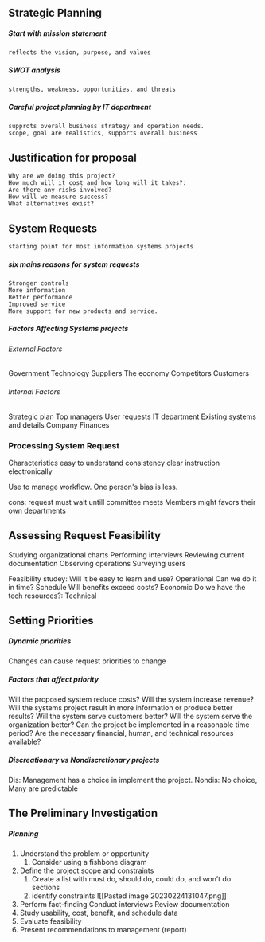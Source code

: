 ## Strategic Planning
##### Start with mission statement
	reflects the vision, purpose, and values
##### SWOT analysis
	strengths, weakness, opportunities, and threats
##### Careful project planning by IT department
	supprots overall business strategy and operation needs.
	scope, goal are realistics, supports overall business
	
## Justification for proposal
	Why are we doing this project?
	How much will it cost and how long will it takes?:
	Are there any risks involved?
	How will we measure success? 
	What alternatives exist?
	
## System Requests
	starting point for most information systems projects
##### six mains reasons for system requests 
	Stronger controls
	More information
	Better performance
	Improved service
	More support for new products and service.	
##### Factors Affecting Systems projects
###### External Factors
Government
Technology
Suppliers
The economy
Competitors
Customers
###### Internal Factors
Strategic plan 
Top managers
User requests
IT department
Existing systems and details
Company Finances

### Processing System Request
Characteristics
	easy to understand
	consistency
	clear instruction
	electronically
	
Use to manage workflow. One person's bias is less. 

cons: 
request must wait untill committee meets 
Members might favors their own departments

## Assessing Request Feasibility
Studying organizational charts
Performing interviews
Reviewing current documentation
Observing operations
Surveying users

Feasibility studey:
Will it be easy to learn and use? Operational 
Can we do it in time?  Schedule
Will benefits exceed costs? Economic
Do we have the tech resources?: Technical

## Setting Priorities
##### Dynamic priorities
Changes can cause request priorities to change

##### Factors that affect priority
Will the proposed system reduce costs?
Will the system increase revenue?
Will the systems project result in more
information or produce better results?
Will the system serve customers better?
Will the system serve the organization better?
Can the project be implemented in a reasonable
time period?
Are the necessary financial, human, and
technical resources available?

##### Discreationary vs Nondiscretionary projects
Dis: Management has a choice in implement the project.
Nondis: No choice, Many are predictable

## The Preliminary Investigation
##### Planning 
1. Understand the problem or opportunity
	1. Consider using a fishbone diagram
2. Define the project scope and constraints 
	1. Create a list with must do, should do, could do, and won’t do sections
	2. identify constraints
		 ![[Pasted image 20230224131047.png]]
3. Perform fact-finding
		Conduct interviews
		Review documentation
4. Study usability, cost, benefit, and schedule data
5. Evaluate feasibility
6. Present recommendations to management (report)


